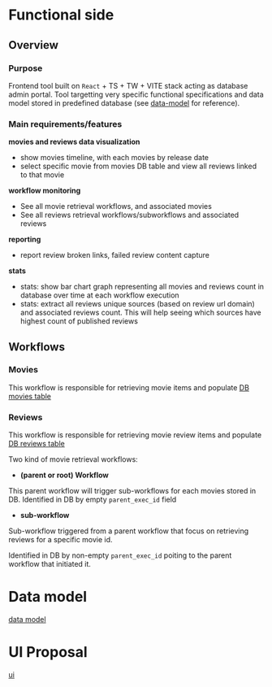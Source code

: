 # Functional side
## Overview

### Purpose
Frontend tool built on `React` + TS + TW + VITE stack acting as database admin portal.
Tool targetting very specific functional specifications and data model stored in predefined database (see [data-model](/docs/data-model.md) for reference).


### Main requirements/features
**movies and reviews data visualization**
- show movies timeline, with each movies by release date
- select specific movie from movies DB table and view all reviews linked to that movie

**workflow monitoring**
- See all movie retrieval workflows, and associated movies 
- See all reviews retrieval workflows/subworkflows and associated reviews

**reporting**
- report review broken links, failed review content capture

**stats** 
- stats: show bar chart graph representing all movies and reviews count in database over time at each workflow execution
- stats: extract all reviews unique sources (based on review url domain) and associated reviews count. This will help seeing which sources have highest count of published reviews

## Workflows
### Movies

This workflow is responsible for retrieving movie items and populate [DB movies table](/docs/data-model.md#movies-table)

### Reviews

This workflow is responsible for retrieving movie review items and populate [DB reviews table](/docs/data-model.md#reviews-table)

Two kind of movie retrieval workflows:

- **(parent or root) Workflow**

This parent workflow will trigger sub-workflows for each movies stored in DB.
Identified in DB by empty `parent_exec_id` field

- **sub-workflow**

Sub-workflow triggered from a parent workflow that focus on retrieving reviews for a specific movie id.

Identified in DB by non-empty `parent_exec_id` poiting to the parent workflow that initiated it.


# Data model
[data model](/docs/data-model.md)

# UI Proposal
[ui](/docs/ui.md)
